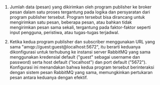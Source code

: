 1. Jumlah data (pesan) yang dikirimkan oleh program publisher ke broker pesan dalam satu proses tergantung pada logika dan persyaratan dari program publisher tersebut. Program tersebut bisa dirancang untuk mengirimkan satu pesan, beberapa pesan, atau bahkan tidak mengirimkan pesan sama sekali, tergantung pada faktor-faktor seperti input pengguna, peristiwa, atau tugas-tugas terjadwal.

2. Ketika kedua program publisher dan subscriber  menggunakan URL yang sama "amqp://guest:guest@localhost:5672", itu berarti keduanya dikonfigurasi untuk terhubung ke instansi server RabbitMQ yang sama menggunakan kredensial default ("guest" sebagai username dan password) serta host default ("localhost") dan port default ("5672"). Konfigurasi ini menandakan bahwa kedua program tersebut berinteraksi dengan sistem pesan RabbitMQ yang sama, memungkinkan pertukaran pesan antara keduanya dengan efektif. 